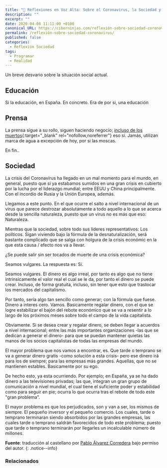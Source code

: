 ```yaml
---
title: "📢 Reflexiones en Voz Alta: Sobre el Coronavirus, la Sociedad y la Economía"
description: ""
excerpt: ""
date: 2020-04-08 11:11:00 +0100
canonical_URL: https://ciberninjas.com/reflexión-sobre-sociedad-coronavirus/
permalink: /reflexión-sobre-sociedad-coronavirus/
published: false
categories:
  - Reflexión Sociedad
tags:
  - Programar
  - Realidad
---
```


Un breve desvario sobre la situación social actual.

## Educación

Si la educación, en España. En concreto. Era de por si, una educación 

## Prensa

La prensa sigue a su rollo, siguen haciendo negocio; [incluso de los muertos](https://www.marca.com/tiramillas/actualidad/2020/04/08/5e8d7b23268e3e706f8b45f0.html){:target="_blank" rel="nofollow,noreferrer"} eso sí. Jamás, utilizan marca de agua a excepción de hoy, por si las moscas.

En fin..

## Sociedad

La crisis del Coronavirus ha llegado en un mal momento para el mundo, en general, puesto que si ya estabamos sumidos en una gran crisis en cubierto por la lucha por el liderazgo mundial; entre EEUU y China principalmente. Con el incordio de Rusia y la Unión Europea, además.

Llegamos a este punto. En el que ocurre el salto a nivel internacional de un virus que parece destrozar absolutamente a todo aquello a lo que se acerca desde la sencilla naturaleza, puesto que un virus no es más que eso: Naturaleza.

Mientras que la sociedad, sobre todo sus líderes representativos: Los políticos. Sigan viviendo bajo la fórmula de la desnaturalización, será bastante complicado que se salga con holgura de la crisis económic en la que esta causa / efecto nos va a llevar. 

¿Se puede salir sin ser tocados de muerte de una crisis económica?

Seamos vulgares. La respuesta es: Sí.

Seamos vulgares. El dinero es algo irreal, por tanto es algo que no tiene intrinsicamente el valor real el cual se le da, por tanto el dinero se puede crear. Incluso, de forma gratuita, incluso, sin tener que esto que trastocar los mercados del capitalismo.

Por tanto, sería algo tan sencillo como generar; con la fórmula que fuese. Dinero a interes cero. Vamos. Basicamente regalar dinero, con el que se logre estabilizar el bajón del rebote económico que se va a resentir a lo largo de los próximos meses sobre todo el campo de la vida capitalista.

Obviamente. Si se desea crear y regalar dinero, se deben llegar a acuerdos a nivel internacional; entre las más importantes organizaciones -las que se dedican a generar el dinero- para que se puedan mantener quietas las manos de los socios capitalistas de todas las empresas del mundo.

El mayor problema que nos vamos a encontrar, es. Que tarde o temprano se va a generar dinero gratis -como solución a esta crisis- pero ese dinero irá para los de siempre; para las empresas más grandes. Aquellas, que no se mantienen estables. Basicamente por su ego. 

De hecho esto, ya esta ocurriendo. Por ejemplo; en España, ya se ha dado dinero a las televisiones privadas; las que, integran un gran grupo de comunicación a nivel mundial, el cual tiene el suficiente poder y estabilidad como para seguir en pie; ocurra lo que ocurra tras el rebote de todo este "gran problema".

El mayor problema es que los perjudicados, son y van a ser, los mismos de siempre. El pequeño inversor y el pequeño comercio. Los cuales, tarde o temprano terminaran siendo absorbidos por las grandes empresas, las cuales tarde o temprano saldrán favorecidos de todo este problema; puesto que tarde o temprano terminarán por llegarles un incalculable número de millones.

**Fuente**\: [](http://allendowney.blogspot.com.es/2018/02/learning-to-program-is-getting-harder.html "Aprender a Programar es Cada Vez Más Difícil por Allen Downey") traducci&oacute;n al castellano por [Pablo &Aacute;lvarez Corredera](https://kutt.it/ciberninjast) bajo permiso del autor.
{: .notice--info}

### **Relacionados** <!-- omit in toc -->
